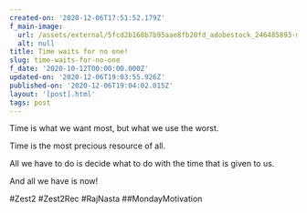 ```yaml
---
created-on: '2020-12-06T17:51:52.179Z'
f_main-image:
  url: /assets/external/5fcd2b168b7b95aae8fb20fd_adobestock_246485893-min.jpeg
  alt: null
title: Time waits for no one!
slug: time-waits-for-no-one
f_date: '2020-10-12T00:00:00.000Z'
updated-on: '2020-12-06T19:03:55.926Z'
published-on: '2020-12-06T19:04:02.015Z'
layout: '[post].html'
tags: post
---
```


Time is what we want most, but what we use the worst.

Time is the most precious resource of all.

All we have to do is decide what to do with the time that is given to us.

And all we have is now!

#Zest2 #Zest2Rec #RajNasta ##MondayMotivation
